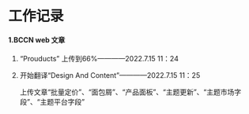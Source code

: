 # 工作记录

#### 1.BCCN web 文章

1. “Prouducts” 上传到66%————2022.7.15 11：24
2. 开始翻译“Design And Content”————2022.7.15 11：25

   上传文章“批量定价”、“面包屑”、“产品面板”、“主题更新”、“主题市场字段”、“主题平台字段”